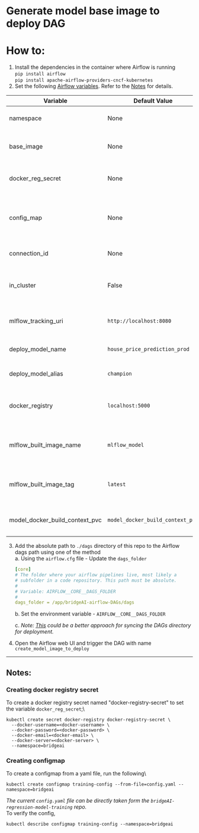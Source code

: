 # Generate model base image to deploy DAG

# How to:
1. Install the dependencies in the container where Airflow is running\
    `pip install airflow`\
    `pip install apache-airflow-providers-cncf-kubernetes`
2. Set the following [Airflow variables](https://airflow.apache.org/docs/apache-airflow/stable/howto/variable.html). Refer to the [Notes](#notes) for details.

| Variable                        | Default Value                     | Description                                                |
|---------------------------------|-----------------------------------|------------------------------------------------------------|
| namespace                       | None                              | Kubernetes cluster namespace                               |
| base_image                      | None                              | Name of the model training image                           |
| docker_reg_secret               | None                              | Name of the secret for the docker registry pull            |
| config_map                      | None                              | Name of the configmap containing the model training config |
| connection_id                   | None                              | Kubernetes connection id                                   |
| in_cluster                      | False                             | run kubernetes client with in_cluster configuration        |
| mlflow_tracking_uri             | `http://localhost:8080`           | The URI for the MLflow tracking server                     |
| deploy_model_name               | `house_price_prediction_prod`     | The name of the model to be deployed                       |
| deploy_model_alias              | `champion`                        | The alias for the deployed model                           |
| docker_registry                 | `localhost:5000`                  | The Docker registry where images are stored                |
| mlflow_built_image_name         | `mlflow_model`                    | The name of the MLflow model Docker image                  |
| mlflow_built_image_tag          | `latest`                          | The tag for the MLflow model Docker image                  |
| model_docker_build_context_pvc  | `model_docker_build_context_pvc`  | Name of the PVC allocated for this DAG                     | 


3. Add the absolute path to `./dags` directory of this repo to the Airflow dags path using one of the method\
    a. Using the `airflow.cfg` file - Update the `dags_folder`
    ```yaml
    [core]
    # The folder where your airflow pipelines live, most likely a
    # subfolder in a code repository. This path must be absolute.
    #
    # Variable: AIRFLOW__CORE__DAGS_FOLDER
    #
    dags_folder = /app/bridgeAI-airflow-DAGs/dags
    ```
    b. Set the environment variable - `AIRFLOW__CORE__DAGS_FOLDER`

    c. *Note: [This](https://airflow.apache.org/docs/helm-chart/stable/manage-dags-files.html#mounting-dags-using-git-sync-sidecar-with-persistence-enabled) could be a better approach for syncing the DAGs directory for deployment.*

4. Open the Airflow web UI and trigger the DAG with name `create_model_image_to_deploy`

---
## Notes:

### Creating docker registry secret
To create a docker registry secret named "docker-registry-secret" to set the variable `docker_reg_secret`;\
```shell
kubectl create secret docker-registry docker-registry-secret \
  --docker-username=<docker-username> \
  --docker-password=<docker-password> \
  --docker-email=<docker-email> \
  --docker-server=<docker-server> \
  --namespace=bridgeai
```
### Creating configmap
To create a configmap from a yaml file, run the following\
```shell
kubectl create configmap training-config --from-file=config.yaml --namespace=bridgeai
```
*The current `config.yaml` file can be directly taken form the
`bridgeAI-regression-model-training` repo.*\
To verify the config,
```shell
kubectl describe configmap training-config --namespace=bridgeai
````
